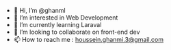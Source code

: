 - 👋 Hi, I’m @ghanml
- 👀 I’m interested in Web Development
- 🌱 I’m currently learning Laraval
- 💞️ I’m looking to collaborate on front-end dev
- 📫 How to reach me : houssein.ghanmi.3@gmail.com

<!---
ghanml/ghanml is a ✨ special ✨ repository because its `README.md` (this file) appears on your GitHub profile.
You can click the Preview link to take a look at your changes.
--->

